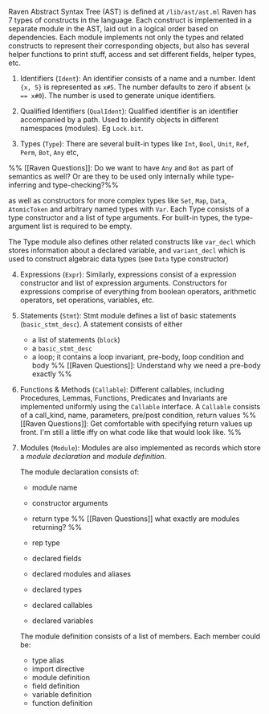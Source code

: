 Raven Abstract Syntax Tree (AST) is defined at `/lib/ast/ast.ml`
Raven has 7 types of constructs in the language. Each construct is implemented in a separate module in the AST, laid out in a logical order based on dependencies. Each module implements not only the types and related constructs to represent their corresponding objects, but also has several helper functions to print stuff, access and set different fields, helper types, etc.

1. Identifiers (`Ident`): An identifier consists of a name and a number. Ident `{x, 5}` is represented as `x#5`. The number defaults to zero if absent (`x == x#0`).
   The number is used to generate unique identifiers.
   
2. Qualified Identifiers (`QualIdent`): Qualified identifier is an identifier accompanied by a path. Used to identify objects in different namespaces (modules). Eg `Lock.bit`.
   
3. Types (`Type`): There are several built-in types like `Int`, `Bool`, `Unit`, `Ref`, `Perm`, `Bot`, `Any` etc, 
   
%% [[Raven Questions]]: Do we want to have `Any` and `Bot` as part of semantics as well? Or are they to be used only internally while type-inferring and type-checking?%%
   
   as well as constructors for more complex types like `Set`, `Map`, `Data`, `AtomicToken` and arbitrary named types with `Var`. Each Type consists of a type constructor and a list of type arguments. For built-in types, the type-argument list is required to be empty.
   
   The Type module also defines other related constructs like `var_decl` which stores information about a declared variable, and `variant_decl` which is used to construct algebraic data types (see `Data` type constructor)
   
4. Expressions (`Expr`): Similarly, expressions consist of a expression constructor and list of expression arguments. Constructors for expressions comprise of everything from boolean operators, arithmetic operators, set operations, variables, etc.
   
5. Statements (`Stmt`): Stmt module defines a list of basic statements (`basic_stmt_desc`). A statement consists of either
	- a list of statements (`block`)
	- a `basic_stmt_desc`
	- a loop; it contains a loop invariant, pre-body, loop condition and body
%% [[Raven Questions]]: Understand why we need a pre-body exactly %%
   
6. Functions & Methods (`Callable`): Different callables, including Procedures, Lemmas, Functions, Predicates and Invariants are implemented uniformly using the `Callable` interface. A `Callable` consists of a call_kind, name, parameters, pre/post condition, return values
 %% [[Raven Questions]]: Get comfortable with specifying return values up front. I'm still a little iffy on what code like that would look like. %%
   
7. Modules (`Module`): Modules are also implemented as records which store a *module declaration* and *module definition*. 
   
	The module declaration consists of:
	- module name
	- constructor arguments
	- return type
	%% [[Raven Questions]] what exactly are modules returning? %%
	
	-  rep type
	- declared fields
	- declared modules and aliases
	- declared types
	- declared callables
	- declared variables

	The module definition consists of a list of members. Each member could be:
	- type alias
	- import directive
	- module definition
	- field definition
	- variable definition
	- function definition

